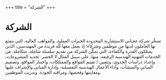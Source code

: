 +++
title = "الشركة"
+++

# الشركة

تسخِّر شركة عجباني الاستشارية المحدودة الخبرات العملية، والمواهب العالية، التي يتمتع بها العاملون لديها من موظفين وشركاء؛ إذ يعمل معها ثُلّة فريدة من المهندسين، الذين يمتلكون القدرة والكفاءة، التي تمكِّن الشركة من تقديم سلسلة شاملة، متكاملة، من الخدمات المهنية الهندسية الرفيعة، منها، على سبيل المثال لا الحصر: تحديد المشروعات، وإعداد دراسات الجدوى، وتثمين / تقييم المواقع والممتلكات، واختيار المواقع، وتصميم المباني والمنشآت، وأداء الأعمال الهندسية التفصيلية، وإدارة المباني والإشراف عليها ومعاينتها وفحصها، ومراقبة الجودة، وتدريب الموظفين.
